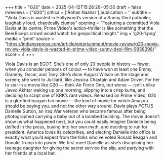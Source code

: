 +++
title = "G20"
date = 2025-04-12T15:28:26+05:30
draft = false
mreviews = ["G20"]
critics = ['Rohan Naahar']
publication = ''
subtitle = "Viola Davis is wasted in Hollywood’s version of a Sunny Deol potboiler; laughably loud, chaotically clumsy"
opening = "Featuring a committed Viola Davis at its centre, Prime Video's action-thriller is like something that the BeerBiceps crowd would watch for geopolitical insight."
img = 'g20-1.png'
media = 'print'
source = "https://indianexpress.com/article/entertainment/movie-review/g20-movie-review-viola-davis-is-wasted-in-prime-video-sunny-deol-film-9938398/"
score = 4
+++

Viola Davis is an EGOT. She’s one of only 20 people in history — fewer, when you consider persons of colour — to have won at least one Emmy, Grammy, Oscar, and Tony. She’s done August Wilson on the stage and screen; she went to Juilliard, like Jessica Chastain and Adam Driver. For her to star in a movie like G20 — think Air Force One, but worse — isn’t unlike Javed Akhtar waking up one morning, slipping into a crisp kurta, and deciding to script one of KRK’s rant videos. Released on Prime Video, G20 is a glorified bargain bin movie &mdash; the kind of movie for which Amazon should be paying you, and not the other way around. Davis plays POTUS Danielle Sutton, an Iraq War veteran who became famous after being photographed carrying a baby out of a bombed building. The movie doesn’t show us what happened next, but you could easily imagine Danielle being deified in the press, buying into her own myth, and deciding to run for president. America loves its celebrities, and electing Danielle into office is exactly what you’d expect from the folks who’ve voted Ronald Reagan and Donald Trump into power. We first meet Danielle as she’s disciplining her teenage daughter for giving the secret service the slip, and partying with her friends at a local bar.

